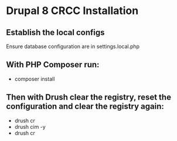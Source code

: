 # Drupal 8 CRCC Installation

## Establish the local configs 
Ensure database configuration are in settings.local.php

## With PHP Composer run:
* composer install

## Then with Drush clear the registry, reset the configuration and clear the registry again:
* drush cr
* drush cim -y
* drush cr
